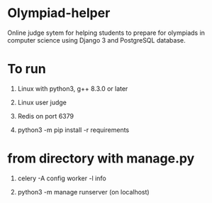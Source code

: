 # Olympiad-helper
Online judge sytem for helping students to prepare for olympiads in computer science using Django 3 and PostgreSQL database.
# To run

1)  Linux with python3, g++ 8.3.0 or later

2) Linux user judge

3) Redis on port 6379

4)  python3 -m pip install -r requirements

# from directory with manage.py
    
1) celery -A config worker -l info

2) python3 -m manage runserver (on localhost)
